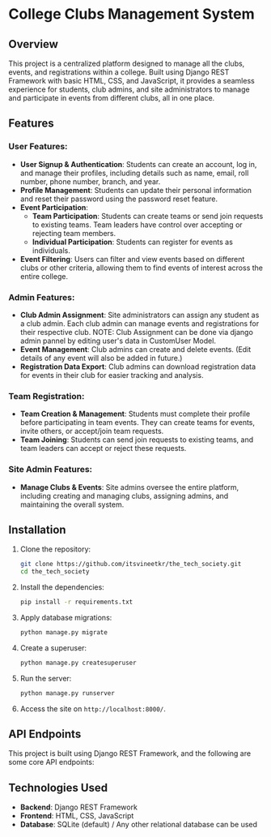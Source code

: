 # College Clubs Management System

## Overview
This project is a centralized platform designed to manage all the clubs, events, and registrations within a college. Built using Django REST Framework with basic HTML, CSS, and JavaScript, it provides a seamless experience for students, club admins, and site administrators to manage and participate in events from different clubs, all in one place.

## Features

### User Features:
- **User Signup & Authentication**: Students can create an account, log in, and manage their profiles, including details such as name, email, roll number, phone number, branch, and year.
- **Profile Management**: Students can update their personal information and reset their password using the password reset feature.
- **Event Participation**:
  - **Team Participation**: Students can create teams or send join requests to existing teams. Team leaders have control over accepting or rejecting team members.
  - **Individual Participation**: Students can register for events as individuals.
- **Event Filtering**: Users can filter and view events based on different clubs or other criteria, allowing them to find events of interest across the entire college.

### Admin Features:
- **Club Admin Assignment**: Site administrators can assign any student as a club admin. Each club admin can manage events and registrations for their respective club. 
NOTE: Club Assignment can be done via django admin pannel by editing user's data in CustomUser Model.
- **Event Management**: Club admins can create and delete events. (Edit details of any event will also be added in future.)
- **Registration Data Export**: Club admins can download registration data for events in their club for easier tracking and analysis.

### Team Registration:
- **Team Creation & Management**: Students must complete their profile before participating in team events. They can create teams for events, invite others, or accept/join team requests.
- **Team Joining**: Students can send join requests to existing teams, and team leaders can accept or reject these requests.

### Site Admin Features:
- **Manage Clubs & Events**: Site admins oversee the entire platform, including creating and managing clubs, assigning admins, and maintaining the overall system.


## Installation

1. Clone the repository:
    ```bash
    git clone https://github.com/itsvineetkr/the_tech_society.git
    cd the_tech_society
    ```

2. Install the dependencies:
    ```bash
    pip install -r requirements.txt
    ```

3. Apply database migrations:
    ```bash
    python manage.py migrate
    ```

4. Create a superuser:
    ```bash
    python manage.py createsuperuser
    ```

5. Run the server:
    ```bash
    python manage.py runserver
    ```

6. Access the site on `http://localhost:8000/`.

## API Endpoints

This project is built using Django REST Framework, and the following are some core API endpoints:

## Technologies Used

- **Backend**: Django REST Framework
- **Frontend**: HTML, CSS, JavaScript
- **Database**: SQLite (default) / Any other relational database can be used